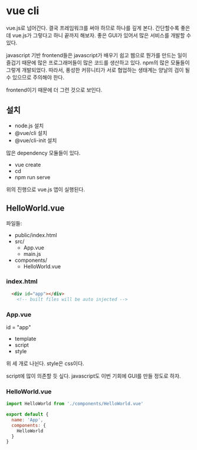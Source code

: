 # vue cli 

vue.js로 넘어간다. 결국 프레임워크를 써야 하므로 하나를 깊게 본다. 
간단할수록 좋은데 vue.js가 그렇다고 하니 끝까지 해보자. 
좋은 GUI가 있어서 많은 서비스를 개발할 수 있다. 

javascript 기반 frontend들은 javascript가 배우기 쉽고 웹으로 뭔가를 만드는 일이 즐겁기 때문에
많은 프로그래머들이 많은 코드를 생산하고 있다. npm의 많은 모듈들이 그렇게 개발되었다. 
따라서, 풍성한 커뮤니티가 서로 협업하는 생태계는 양날의 검이 될 수 있으므로 주의해야 한다. 

frontend이기 때문에 더 그런 것으로 보인다. 

## 설치 

- node.js 설치 
- @vue/cli 설치 
- @vue/cli-init 설치 

많은 dependency 모듈들이 있다. 

- vue create <project> 
- cd <project>
- npm run serve 

위의 진행으로 vue.js 앱이 실행된다. 


## HelloWorld.vue

파일들: 
- public/index.html 
- src/
  - App.vue
  - main.js
- components/
  - HelloWorld.vue 


### index.html 

```html
  <div id="app"></div>
    <!-- built files will be auto injected -->
```

### App.vue

id = "app"

- template 
- script 
- style

위 세 개로 나뉜다. style은 css이다. 

script에 많이 의존할 듯 싶다. javascript도 이번 기회에 GUI를 만들 정도로 하자. 

### HelloWorld.vue

```javascript
import HelloWorld from './components/HelloWorld.vue'

export default {
  name: 'App',
  components: {
    HelloWorld
  }
}
```



